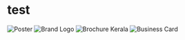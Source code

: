# test
![Poster](https://github.com/Aravinds43/OIBSIP/assets/167511083/bd2a515d-0ee7-4d3c-8046-100064492e09)
![Brand Logo](https://github.com/Aravinds43/OIBSIP/assets/167511083/0d4d52e0-9732-4041-a986-078efcb4a0b8)
![Brochure Kerala](https://github.com/Aravinds43/OIBSIP/assets/167511083/4a1a6df9-b309-4402-9ac5-2685501c5f27)
![Business Card](https://github.com/Aravinds43/OIBSIP/assets/167511083/a3d2f21e-5010-46f8-bd86-d914d33e1848)
